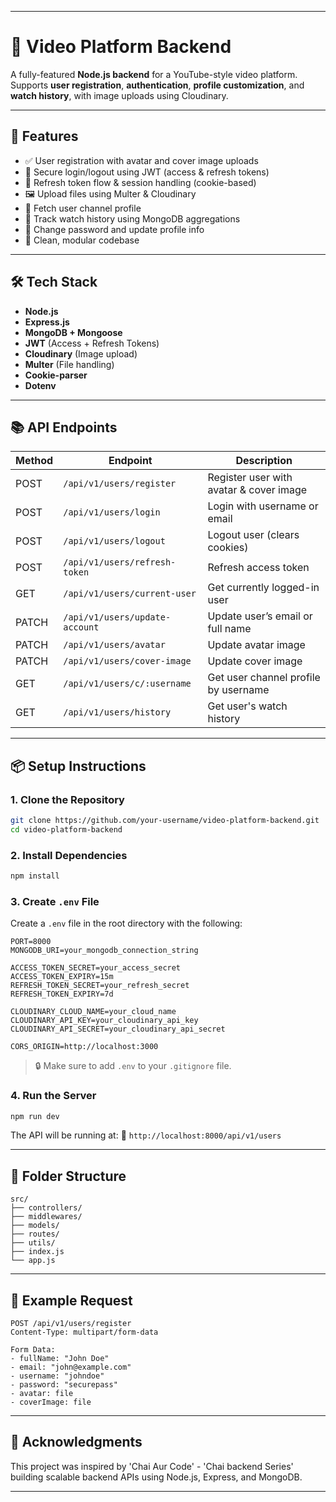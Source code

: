
---


# 🎥 Video Platform Backend

A fully-featured **Node.js backend** for a YouTube-style video platform. Supports **user registration**, **authentication**, **profile customization**, and **watch history**, with image uploads using Cloudinary.

---

## 🚀 Features

- ✅ User registration with avatar and cover image uploads  
- 🔐 Secure login/logout using JWT (access & refresh tokens)
- 🔄 Refresh token flow & session handling (cookie-based)
- 🖼️ Upload files using Multer & Cloudinary
- 👤 Fetch user channel profile
- 📜 Track watch history using MongoDB aggregations
- 🔄 Change password and update profile info
- 🧱 Clean, modular codebase

---

## 🛠️ Tech Stack

- **Node.js**
- **Express.js**
- **MongoDB + Mongoose**
- **JWT** (Access + Refresh Tokens)
- **Cloudinary** (Image upload)
- **Multer** (File handling)
- **Cookie-parser**
- **Dotenv**

---

## 📚 API Endpoints

| Method | Endpoint                             | Description                                |
|--------|--------------------------------------|--------------------------------------------|
| POST   | `/api/v1/users/register`             | Register user with avatar & cover image    |
| POST   | `/api/v1/users/login`                | Login with username or email               |
| POST   | `/api/v1/users/logout`               | Logout user (clears cookies)               |
| POST   | `/api/v1/users/refresh-token`        | Refresh access token                       |
| GET    | `/api/v1/users/current-user`         | Get currently logged-in user               |
| PATCH  | `/api/v1/users/update-account`       | Update user’s email or full name           |
| PATCH  | `/api/v1/users/avatar`               | Update avatar image                        |
| PATCH  | `/api/v1/users/cover-image`          | Update cover image                         |
| GET    | `/api/v1/users/c/:username`          | Get user channel profile by username       |
| GET    | `/api/v1/users/history`              | Get user's watch history                   |

---

## 📦 Setup Instructions

### 1. Clone the Repository

```bash
git clone https://github.com/your-username/video-platform-backend.git
cd video-platform-backend
````

### 2. Install Dependencies

```bash
npm install
```

### 3. Create `.env` File

Create a `.env` file in the root directory with the following:

```env
PORT=8000
MONGODB_URI=your_mongodb_connection_string

ACCESS_TOKEN_SECRET=your_access_secret
ACCESS_TOKEN_EXPIRY=15m
REFRESH_TOKEN_SECRET=your_refresh_secret
REFRESH_TOKEN_EXPIRY=7d

CLOUDINARY_CLOUD_NAME=your_cloud_name
CLOUDINARY_API_KEY=your_cloudinary_api_key
CLOUDINARY_API_SECRET=your_cloudinary_api_secret

CORS_ORIGIN=http://localhost:3000
```

> 🔒 Make sure to add `.env` to your `.gitignore` file.

### 4. Run the Server

```bash
npm run dev
```

The API will be running at:
📍 `http://localhost:8000/api/v1/users`

---

## 📁 Folder Structure

```
src/
├── controllers/
├── middlewares/
├── models/
├── routes/
├── utils/
├── index.js
└── app.js
```

---

## 🧪 Example Request

```http
POST /api/v1/users/register
Content-Type: multipart/form-data

Form Data:
- fullName: "John Doe"
- email: "john@example.com"
- username: "johndoe"
- password: "securepass"
- avatar: file
- coverImage: file
```

---

## 🙌 Acknowledgments

This project was inspired by 'Chai Aur Code' - 'Chai backend Series' building scalable backend APIs using Node.js, Express, and MongoDB.

---


